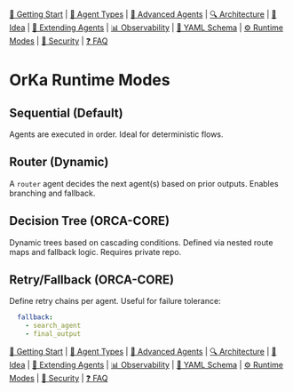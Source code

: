 [📘 Getting Start](./getting-started.md) | [🤖 Agent Types](./agents.md) | [🧱 Advanced Agents](./agents-advanced.md) | [🔍 Architecture](./architecture.md) | [🧠 Idea](./index.md) | [🧪 Extending Agents](./extending-agents.md) | [📊 Observability](./observability.md) | [📜 YAML Schema](./orka.yaml-schema.md) | [⚙ Runtime Modes](./runtime-modes.md) | [🔐 Security](./security.md) | [❓ FAQ](./faq.md)

# OrKa Runtime Modes

## Sequential (Default)
Agents are executed in order. Ideal for deterministic flows.

## Router (Dynamic)
A `router` agent decides the next agent(s) based on prior outputs. Enables branching and fallback.

## Decision Tree (ORCA-CORE)
Dynamic trees based on cascading conditions. Defined via nested route maps and fallback logic. Requires private repo.

## Retry/Fallback (ORCA-CORE)
Define retry chains per agent. Useful for failure tolerance:
```yaml
  fallback:
    - search_agent
    - final_output
```
[📘 Getting Start](./getting-started.md) | [🤖 Agent Types](./agents.md) | [🧱 Advanced Agents](./agents-advanced.md) | [🔍 Architecture](./architecture.md) | [🧠 Idea](./index.md) | [🧪 Extending Agents](./extending-agents.md) | [📊 Observability](./observability.md) | [📜 YAML Schema](./orka.yaml-schema.md) | [⚙ Runtime Modes](./runtime-modes.md) | [🔐 Security](./security.md) | [❓ FAQ](./faq.md)

